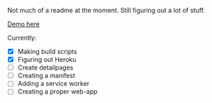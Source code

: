 Not much of a readme at the moment.
Still figuring out a lot of stuff.

[Demo here](https://cryptocurrency-1920.herokuapp.com/)

Currently:

- [x] Making build scripts
- [x] Figuring out Heroku
- [ ] Create detailpages
- [ ] Creating a manifest
- [ ] Adding a service worker
- [ ] Creating a proper web-app
